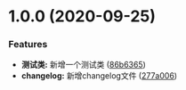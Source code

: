 # 1.0.0 (2020-09-25)


### Features

* **测试类:** 新增一个测试类 ([86b6365](https://github.com/tang1125058929/testCZ/commit/86b6365fabccfb595100d3417e86d105e5980318))
* **changelog:** 新增changelog文件 ([277a006](https://github.com/tang1125058929/testCZ/commit/277a0062eeedd8d8d2dcad7987cd6e93a0ce09a8))




